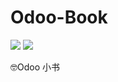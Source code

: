 # Odoo-Book 
[![](https://img.shields.io/badge/Odoo-12-blue.svg)](https://github.com/odoo/odoo/tree/12.0)
[![](https://img.shields.io/badge/license-CC%20BY--NC--SA%204.0-red.svg)](https://creativecommons.org/licenses/by-nc-sa/4.0/) 

🤓Odoo 小书
